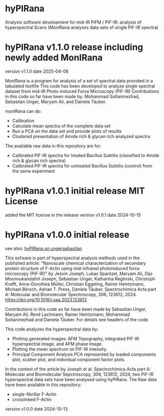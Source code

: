 # hyPIRana
Analysis software development for mid-IR PiFM / PiF-IR: analysis of hyperspectral Scans (MonIRana analyses data sets of single PiF-IR spectra)

# hyPIRana v1.1.0 release including newly added MonIRana
version v1.1.0 date 2025-04-08

MonIRana is a program for analysis of a set of spectral data provided in a tabulated textfile
This code has been developed to analyze single spectral dataset from mid-IR Photo-induced Force Microscopy (PiF-IR) Contributions in this code so far have been made by: Mohammad Soltaninezhad, Sebastian Unger, Maryam Ali, and Daniela Täuber.

monIRana can do:
 - Calibration
 - Calculate mean spectra of the complete data set
 - Run a PCA on the data set and provide plots of results
 - Clustered presentation of Amide rich & glycan rich analyzed spectra

The available raw data in this repository are for:
 - Calibrated PiF-IR spectra for treated Bacillus Subtilis (classified to Amide rich & glycan rich spectra)
 - Calibrated PiF-IR spectra for untreated Bacillus Subtilis (control) from the same experiment


# hyPIRana v1.0.1 initial release MIT License
added the MIT license in the release
version v1.0.1 date 2024-10-15

# hyPIRana v1.0.0 initial release

see also: [hyPIRana on ungersebastian](https://github.com/ungersebastian/hyPIRana)

This sofware is part of hyperspectral analysis methods used in the published article: "Nanoscale chemical characterization of secondary protein structure of F-Actin using mid-infrared photoinduced force microscopy (PiF-IR)" by Jesvin Joseph, Lukas Spantzel, Maryam Ali, Dijo Moonnukandathil Joseph, Sebastian Unger, Katharina Reglinski, Christoph Krafft, Anne-Dorothea Müller, Christian Eggeling, Rainer Heintzmann, Michael Börsch, Adrian T. Press, Daniela Täuber. Spectrochimica Acta part A: Molecular and Biomolecular Spectroscopy, 306, 123612, 2024. https://doi.org/10.1016/j.saa.2023.123612

Contributions in this code so far have been made by Sebastian Unger, Maryam Ali, René Lachmann, Rainer Heintzmann, Mohammad Soltaninezhad and Daniela Täuber. For details see headers of the code.

This code analyzes the hyperspectral data by:
- Plotting generated images: AFM Topography, integrated PiF-IR hyperspectral image, and AFM phase image.
- Plotting the mean spectrum on PiF-IR intensity.
- Principal Component Analysis PCA represented by loaded components plot, scatter plot, and individual component factor plots.

In the context of the article by Joseph et al. Spectrochimica Acta part A: Molecular and Biomolecular Sepctroscopy, 306, 123612, 2024, two PiF-IR hyperspectral data sets have been analysed using hyPIRana. The Raw data have been available in this repository:
- single-fibrillar F-Actin
- crosslinked F-Actin

version v1.0.0 date 2024-10-13
